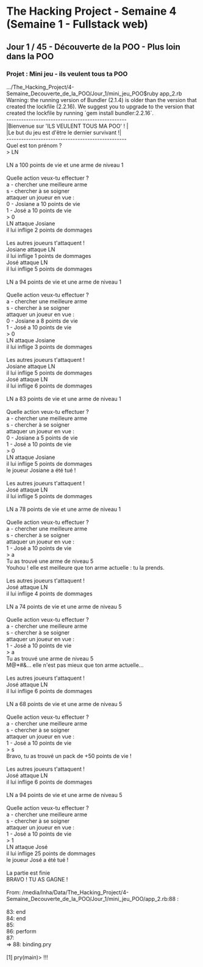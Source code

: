 <!DOCTYPE html>
<html>
<head></head>
<body>
<h1>The Hacking Project - Semaine 4 (Semaine 1 - Fullstack web)</h1>
<h2>Jour 1 / 45 - Découverte de la POO - Plus loin dans la POO</h2>
<h3>Projet : Mini jeu - ils veulent tous ta POO</h3>
<div>
<p>.../The_Hacking_Project/4-Semaine_Decouverte_de_la_POO/Jour_1/mini_jeu_POO$ruby app_2.rb<BR>
Warning: the running version of Bundler (2.1.4) is older than the version that created the lockfile (2.2.16). We suggest you to upgrade to the version that created the lockfile by running `gem install bundler:2.2.16`.<BR>
-------------------------------------------------<BR>
|Bienvenue sur 'ILS VEULENT TOUS MA POO' !      |<BR>
|Le but du jeu est d'être le dernier survivant !|<BR>
-------------------------------------------------<BR>
Quel est ton prénom ?<BR>
&gt; LN<BR>
<BR>
LN a 100 points de vie et une arme de niveau 1<BR>
<BR>
Quelle action veux-tu effectuer ?<BR>
a - chercher une meilleure arme<BR>
s - chercher à se soigner<BR>
attaquer un joueur en vue :<BR>
0 - Josiane a 10 points de vie<BR>
1 - José a 10 points de vie<BR>
&gt; 0<BR>
LN attaque Josiane<BR>
il lui inflige 2 points de dommages<BR>
<BR>
Les autres joueurs t'attaquent !<BR>
Josiane attaque LN<BR>
il lui inflige 1 points de dommages<BR>
José attaque LN<BR>
il lui inflige 5 points de dommages<BR>
<BR>
LN a 94 points de vie et une arme de niveau 1<BR>
<BR>
Quelle action veux-tu effectuer ?<BR>
a - chercher une meilleure arme<BR>
s - chercher à se soigner<BR>
attaquer un joueur en vue :<BR>
0 - Josiane a 8 points de vie<BR>
1 - José a 10 points de vie<BR>
&gt; 0<BR>
LN attaque Josiane<BR>
il lui inflige 3 points de dommages<BR>
<BR>
Les autres joueurs t'attaquent !<BR>
Josiane attaque LN<BR>
il lui inflige 5 points de dommages<BR>
José attaque LN<BR>
il lui inflige 6 points de dommages<BR>
<BR>
LN a 83 points de vie et une arme de niveau 1<BR>
<BR>
Quelle action veux-tu effectuer ?<BR>
a - chercher une meilleure arme<BR>
s - chercher à se soigner<BR>
attaquer un joueur en vue :<BR>
0 - Josiane a 5 points de vie<BR>
1 - José a 10 points de vie<BR>
&gt; 0<BR>
LN attaque Josiane<BR>
il lui inflige 5 points de dommages<BR>
le joueur Josiane a été tué !<BR>
<BR>
Les autres joueurs t'attaquent !<BR>
José attaque LN<BR>
il lui inflige 5 points de dommages<BR>
<BR>
LN a 78 points de vie et une arme de niveau 1<BR>
<BR>
Quelle action veux-tu effectuer ?<BR>
a - chercher une meilleure arme<BR>
s - chercher à se soigner<BR>
attaquer un joueur en vue :<BR>
1 - José a 10 points de vie<BR>
&gt; a<BR>
Tu as trouvé une arme de niveau 5<BR>
Youhou ! elle est meilleure que ton arme actuelle : tu la prends.<BR>
<BR>
Les autres joueurs t'attaquent !<BR>
José attaque LN<BR>
il lui inflige 4 points de dommages<BR>
<BR>
LN a 74 points de vie et une arme de niveau 5<BR>
<BR>
Quelle action veux-tu effectuer ?<BR>
a - chercher une meilleure arme<BR>
s - chercher à se soigner<BR>
attaquer un joueur en vue :<BR>
1 - José a 10 points de vie<BR>
&gt; a<BR>
Tu as trouvé une arme de niveau 5<BR>
M@*#&amp;... elle n'est pas mieux que ton arme actuelle...<BR>
<BR>
Les autres joueurs t'attaquent !<BR>
José attaque LN<BR>
il lui inflige 6 points de dommages<BR>
<BR>
LN a 68 points de vie et une arme de niveau 5<BR>
<BR>
Quelle action veux-tu effectuer ?<BR>
a - chercher une meilleure arme<BR>
s - chercher à se soigner<BR>
attaquer un joueur en vue :<BR>
1 - José a 10 points de vie<BR>
&gt; s<BR>
Bravo, tu as trouvé un pack de +50 points de vie !<BR>
<BR>
Les autres joueurs t'attaquent !<BR>
José attaque LN<BR>
il lui inflige 6 points de dommages<BR>
<BR>
LN a 94 points de vie et une arme de niveau 5<BR>
<BR>
Quelle action veux-tu effectuer ?<BR>
a - chercher une meilleure arme<BR>
s - chercher à se soigner<BR>
attaquer un joueur en vue :<BR>
1 - José a 10 points de vie<BR>
&gt; 1<BR>
LN attaque José<BR>
il lui inflige 25 points de dommages<BR>
le joueur José a été tué !<BR>
<BR>
La partie est finie<BR>
BRAVO ! TU AS GAGNE !<BR>
<BR>
From: /media/lnha/Data/The_Hacking_Project/4-Semaine_Decouverte_de_la_POO/Jour_1/mini_jeu_POO/app_2.rb:88 :<BR>
<BR>
    83:   end<BR>
    84: end<BR>
    85: <BR>
    86: perform<BR>
    87: <BR>
 => 88: binding.pry<BR>
<BR>
[1] pry(main)&gt; !!!<BR>
</p>
</div>
</body>
</html> 
